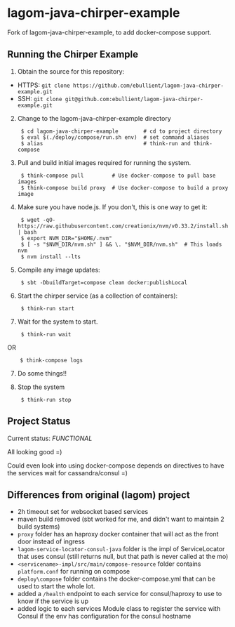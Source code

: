 # lagom-java-chirper-example
Fork of lagom-java-chirper-example, to add docker-compose support.

## Running the Chirper Example

1. Obtain the source for this repository:
  * HTTPS: `git clone https://github.com/ebullient/lagom-java-chirper-example.git`
  * SSH: `git clone git@github.com:ebullient/lagom-java-chirper-example.git`

2. Change to the lagom-java-chirper-example directory

        $ cd lagom-java-chirper-example        # cd to project directory
        $ eval $(./deploy/compose/run.sh env)  # set command aliases
        $ alias                                # think-run and think-compose

3. Pull and build initial images required for running the system.

        $ think-compose pull         # Use docker-compose to pull base images
        $ think-compose build proxy  # Use docker-compose to build a proxy image

4. Make sure you have node.js. If you don't, this is one way to get it:

        $ wget -qO- https://raw.githubusercontent.com/creationix/nvm/v0.33.2/install.sh | bash
        $ export NVM_DIR="$HOME/.nvm"
        $ [ -s "$NVM_DIR/nvm.sh" ] && \. "$NVM_DIR/nvm.sh"  # This loads nvm
        $ nvm install --lts

4. Compile any image updates:

        $ sbt -DbuildTarget=compose clean docker:publishLocal

5. Start the chirper service (as a collection of containers):

        $ think-run start

6. Wait for the system to start.

        $ think-run wait

OR

        $ think-compose logs

7. Do some things!!

8. Stop the system

        $ think-run stop

## Project Status

Current status: *FUNCTIONAL*

All looking good =)

Could even look into using docker-compose depends on directives to have the services wait for cassandra/consul =)

## Differences from original (lagom) project

- 2h timeout set for websocket based services
- maven build removed (sbt worked for me, and didn't want to maintain 2 build systems)
- `proxy` folder has an haproxy docker container that will act as the front door instead of ingress
- `lagom-service-locator-consul-java` folder is the impl of ServiceLocator that uses consul (still returns null, but that path is never called at the mo)
- `<servicename>-impl/src/main/compose-resource` folder contains `platform.conf` for running on compose
- `deploy\compose` folder contains the docker-compose.yml that can be used to start the whole lot. 
- added a `/health` endpoint to each service for consul/haproxy to use to know if the service is up
- added logic to each services Module class to register the service with Consul if the env has configuration for the consul hostname

